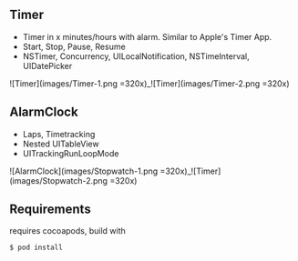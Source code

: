 Timer
------------
 + Timer in x minutes/hours with alarm. Similar to Apple's Timer App.
 + Start, Stop, Pause, Resume
 + NSTimer, Concurrency, UILocalNotification, NSTimeInterval, UIDatePicker

![Timer](images/Timer-1.png =320x)_![Timer](images/Timer-2.png =320x)

AlarmClock
-------------
 + Laps, Timetracking
 + Nested UITableView
 + UITrackingRunLoopMode

![AlarmClock](images/Stopwatch-1.png =320x)_![Timer](images/Stopwatch-2.png =320x)


Requirements
------------
requires cocoapods, build with

    $ pod install 

